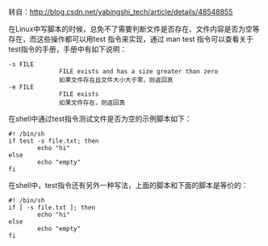 转自：http://blog.csdn.net/yabingshi_tech/article/details/48548855

在Linux中写脚本的时候，总免不了需要判断文件是否存在、文件内容是否为空等存在，而这些操作都可以用test 指令来实现，通过 man test 指令可以查看关于test指令的手册，手册中有如下说明： 
```
-s FILE
              FILE exists and has a size greater than zero
              如果文件存在且文件大小大于零，则返回真
-e FILE
              FILE exists
              如果文件存在，则返回真
```

在shell中通过test指令测试文件是否为空的示例脚本如下：
```
#! /bin/sh
if test -s file.txt; then
        echo "hi"
else
        echo "empty"
fi
```


在shell中，test指令还有另外一种写法，上面的脚本和下面的脚本是等价的：
```
#! /bin/sh
if [ -s file.txt ]; then
        echo "hi"
else
        echo "empty"
fi

```